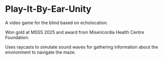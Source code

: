 # Play-It-By-Ear-Unity
A video game for the blind based on echolocation.

Won gold at MSSS 2025 and award from ​Misericordia Health Centre Foundation.

Uses raycasts to simulate sound waves for gathering information about the environment to navigate the maze.

